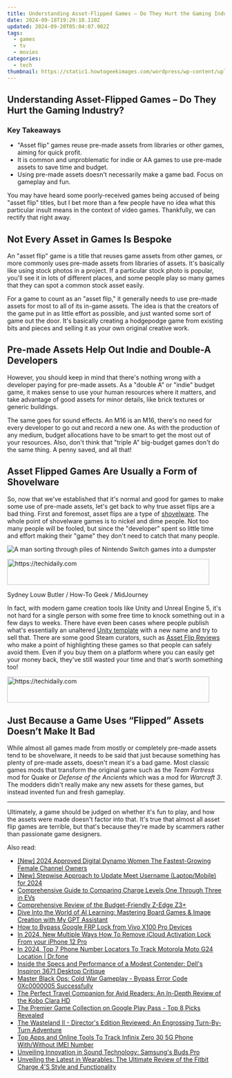 ```yaml
---
title: Understanding Asset-Flipped Games – Do They Hurt the Gaming Industry?
date: 2024-09-18T19:29:10.110Z
updated: 2024-09-20T05:04:07.902Z
tags:
  - games
  - tv
  - movies
categories:
  - tech
thumbnail: https://static1.howtogeekimages.com/wordpress/wp-content/uploads/2024/08/a-designer-working-on-game-creation-with-three-screens-in-front-of-them-one-showing-a-3d-model-of-a-character-another-displaying-a-game-screen-and-the-third-showing-the-unreal-marketplace.jpg
---
```


## Understanding Asset-Flipped Games – Do They Hurt the Gaming Industry?

### Key Takeaways

* "Asset flip" games reuse pre-made assets from libraries or other games, aiming for quick profit.
* It is common and unproblematic for indie or AA games to use pre-made assets to save time and budget.
* Using pre-made assets doesn't necessarily make a game bad. Focus on gameplay and fun.

 You may have heard some poorly-received games being accused of being "asset flip" titles, but I bet more than a few people have no idea what this particular insult means in the context of video games. Thankfully, we can rectify that right away.

##  Not Every Asset in Games Is Bespoke

 An "asset flip" game is a title that reuses game assets from other games, or more commonly uses pre-made assets from libraries of assets. It's basically like using stock photos in a project. If a particular stock photo is popular, you'll see it in lots of different places, and some people play so many games that they can spot a common stock asset easily.

 For a game to count as an "asset flip," it generally needs to use pre-made assets for most to all of its in-game assets. The idea is that the creators of the game put in as little effort as possible, and just wanted some sort of game out the door. It's basically creating a hodgepodge game from existing bits and pieces and selling it as your own original creative work.

##  Pre-made Assets Help Out Indie and Double-A Developers

 However, you should keep in mind that there's nothing wrong with a developer paying for pre-made assets. As a "double A" or "indie" budget game, it makes sense to use your human resources where it matters, and take advantage of good assets for minor details, like brick textures or generic buildings.

 The same goes for sound effects. An M16 is an M16, there's no need for every developer to go out and record a new one. As with the production of any medium, budget allocations have to be smart to get the most out of your resources. Also, don't think that "triple A" big-budget games don't do the same thing. A penny saved, and all that!

##  Asset Flipped Games Are Usually a Form of Shovelware

 So, now that we've established that it's normal and good for games to make some use of pre-made assets, let's get back to why true asset flips are a bad thing. First and foremost, asset flips are a type of [shovelware](https://screen-sharing-recording.techidaily.com/updated-2024-approved-premium-video-capture-without-extras/). The whole point of shovelware games is to nickel and dime people. Not too many people will be fooled, but since the "developer" spent so little time and effort making their "game" they don't need to catch that many people.

![A man sorting through piles of Nintendo Switch games into a dumpster](https://static1.howtogeekimages.com/wordpress/wp-content/uploads/2024/08/a-man-sorting-through-piles-of-nintendo-switch-games-into-a-dumpster.png) 

<!-- affiliate ads begin -->
<a href="https://bluettius.sjv.io/c/5597632/2139118/17108" target="_top" id="2139118">
  <img src="//a.impactradius-go.com/display-ad/17108-2139118" border="0" alt="https://techidaily.com" width="468" height="60"/>
</a>
<img height="0" width="0" src="https://bluettius.sjv.io/i/5597632/2139118/17108" style="position:absolute;visibility:hidden;" border="0" />
<!-- affiliate ads end -->

Sydney Louw Butler / How-To Geek / MidJourney

 In fact, with modern game creation tools like Unity and Unreal Engine 5, it's not hard for a single person with some free time to knock something out in a few days to weeks. There have even been cases where people publish what's essentially an unaltered [Unity template](https://assetstore.unity.com/search#cf-ec%5Fcategory=templates) with a new name and try to sell that. There are some good Steam curators, such as [Asset Flip Reviews](https://store.steampowered.com/curator/41754370-Asset-Flip-Reviews/) who make a point of highlighting these games so that people can safely avoid them. Even if you buy them on a platform where you can easily get your money back, they've still wasted your time and that's worth something too!

<!-- affiliate ads begin -->
<a href="https://aligracehair.sjv.io/c/5597632/2135404/19272" target="_top" id="2135404">
  <img src="//a.impactradius-go.com/display-ad/19272-2135404" border="0" alt="https://techidaily.com" width="468" height="60"/>
</a>
<img height="0" width="0" src="https://aligracehair.sjv.io/i/5597632/2135404/19272" style="position:absolute;visibility:hidden;" border="0" />
<!-- affiliate ads end -->

##  Just Because a Game Uses “Flipped” Assets Doesn’t Make It Bad

 While almost all games made from mostly or completely pre-made assets tend to be shovelware, it needs to be said that just because something has plenty of pre-made assets, doesn't mean it's a bad game. Most classic games mods that transform the original game such as the _Team Fortress_ mod for Quake or _Defense of the Ancients_ which was a mod for _Warcraft 3_. The modders didn't really make any new assets for these games, but instead invented fun and fresh gameplay.

---

 Ultimately, a game should be judged on whether it's fun to play, and how the assets were made doesn't factor into that. It's true that almost all asset flip games are terrible, but that's because they're made by scammers rather than passionate game designers.

<ins class="adsbygoogle"
     style="display:block"
     data-ad-format="autorelaxed"
     data-ad-client="ca-pub-7571918770474297"
     data-ad-slot="1223367746"></ins>

<ins class="adsbygoogle"
     style="display:block"
     data-ad-client="ca-pub-7571918770474297"
     data-ad-slot="8358498916"
     data-ad-format="auto"
     data-full-width-responsive="true"></ins>

<span class="atpl-alsoreadstyle">Also read:</span>
<div><ul>
<li><a href="https://facebook-video-share.techidaily.com/new-2024-approved-digital-dynamo-women-the-fastest-growing-female-channel-owners/"><u>[New] 2024 Approved Digital Dynamo Women The Fastest-Growing Female Channel Owners</u></a></li>
<li><a href="https://remote-screen-capture.techidaily.com/new-stepwise-approach-to-update-meet-username-laptopmobile-for-2024/"><u>[New] Stepwise Approach to Update Meet Username (Laptop/Mobile) for 2024</u></a></li>
<li><a href="https://tech-recovery.techidaily.com/comprehensive-guide-to-comparing-charge-levels-one-through-three-in-evs/"><u>Comprehensive Guide to Comparing Charge Levels One Through Three in EVs</u></a></li>
<li><a href="https://buynow-help.techidaily.com/comprehensive-review-of-the-budget-friendly-z-edge-z3plus/"><u>Comprehensive Review of the Budget-Friendly Z-Edge Z3+</u></a></li>
<li><a href="https://tech-revival.techidaily.com/dive-into-the-world-of-ai-learning-mastering-board-games-and-image-creation-with-my-gpt-assistant/"><u>Dive Into the World of AI Learning: Mastering Board Games & Image Creation with My GPT Assistant</u></a></li>
<li><a href="https://bypass-frp.techidaily.com/how-to-bypass-google-frp-lock-from-vivo-x100-pro-devices-by-drfone-android/"><u>How to Bypass Google FRP Lock from Vivo X100 Pro Devices</u></a></li>
<li><a href="https://activate-lock.techidaily.com/in-2024-new-multiple-ways-how-to-remove-icloud-activation-lock-from-your-iphone-12-pro-by-drfone-ios/"><u>In 2024, New Multiple Ways How To Remove iCloud Activation Lock From your iPhone 12 Pro</u></a></li>
<li><a href="https://android-location-track.techidaily.com/in-2024-top-7-phone-number-locators-to-track-motorola-moto-g24-location-drfone-by-drfone-virtual-android/"><u>In 2024, Top 7 Phone Number Locators To Track Motorola Moto G24 Location | Dr.fone</u></a></li>
<li><a href="https://buynow-help.techidaily.com/inside-the-specs-and-performance-of-a-modest-contender-dells-inspiron-3671-desktop-critique/"><u>Inside the Specs and Performance of a Modest Contender: Dell's Inspiron 3671 Desktop Critique</u></a></li>
<li><a href="https://win-blog.techidaily.com/master-black-ops-cold-war-gameplay-bypass-error-code-0xc0000005-successfully/"><u>Master Black Ops: Cold War Gameplay - Bypass Error Code 0Xc0000005 Successfully</u></a></li>
<li><a href="https://buynow-help.techidaily.com/the-perfect-travel-companion-for-avid-readers-an-in-depth-review-of-the-kobo-clara-hd/"><u>The Perfect Travel Companion for Avid Readers: An In-Depth Review of the Kobo Clara HD</u></a></li>
<li><a href="https://buynow-help.techidaily.com/the-premier-game-collection-on-google-play-pass-top-8-picks-revealed/"><u>The Premier Game Collection on Google Play Pass - Top 8 Picks Revealed</u></a></li>
<li><a href="https://buynow-help.techidaily.com/the-wasteland-ii-directors-edition-reviewed-an-engrossing-turn-by-turn-adventure/"><u>The Wasteland II - Director's Edition Reviewed: An Engrossing Turn-By-Turn Adventure</u></a></li>
<li><a href="https://unlock-android.techidaily.com/top-apps-and-online-tools-to-track-infinix-zero-30-5g-phone-withwithout-imei-number-by-drfone-android/"><u>Top Apps and Online Tools To Track Infinix Zero 30 5G Phone With/Without IMEI Number</u></a></li>
<li><a href="https://buynow-help.techidaily.com/unveiling-innovation-in-sound-technology-samsungs-buds-pro/"><u>Unveiling Innovation in Sound Technology: Samsung's Buds Pro</u></a></li>
<li><a href="https://buynow-help.techidaily.com/unveiling-the-latest-in-wearables-the-ultimate-review-of-the-fitbit-charge-4s-style-and-functionality/"><u>Unveiling the Latest in Wearables: The Ultimate Review of the Fitbit Charge 4'S Style and Functionality</u></a></li>
</ul></div>

